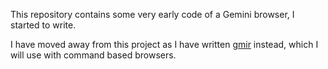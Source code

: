 This repository contains some very early code of a Gemini browser, I
started to write.

I have moved away from this project as I have written
[gmir](https://github.com/codesoap/gmir) instead, which I will use with
command based browsers.

